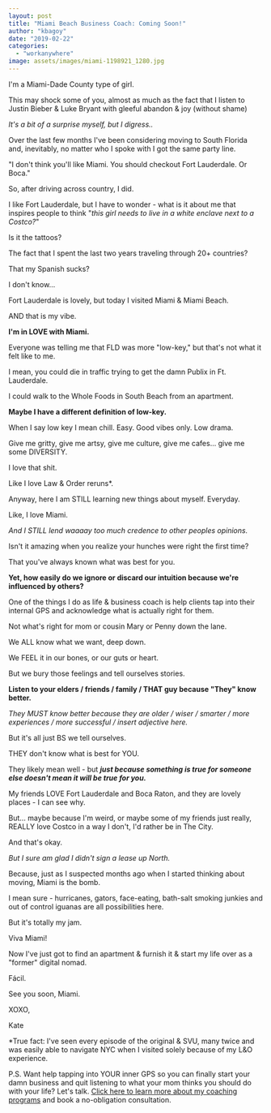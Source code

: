 ```yaml
---
layout: post
title: "Miami Beach Business Coach: Coming Soon!"
author: "kbagoy"
date: "2019-02-22"
categories: 
  - "workanywhere"
image: assets/images/miami-1198921_1280.jpg
---
```


I'm a Miami-Dade County type of girl.

This may shock some of you, almost as much as the fact that I listen to Justin Bieber & Luke Bryant with gleeful abandon & joy (without shame)

_It's a bit of a surprise myself, but I digress.._

Over the last few months I've been considering moving to South Florida and, inevitably, no matter who I spoke with I got the same party line.

"I don't think you'll like Miami. You should checkout Fort Lauderdale. Or Boca."

So, after driving across country, I did.

I like Fort Lauderdale, but I have to wonder - what is it about me that inspires people to think "_this girl needs to live in a white enclave next to a Costco?_"

Is it the tattoos?

The fact that I spent the last two years traveling through 20+ countries?

That my Spanish sucks?

I don't know...

Fort Lauderdale is lovely, but today I visited Miami & Miami Beach.

AND that is my vibe.

**I'm in LOVE with Miami.**

Everyone was telling me that FLD was more "low-key," but that's not what it felt like to me.

I mean, you could die in traffic trying to get the damn Publix in Ft. Lauderdale.

I could walk to the Whole Foods in South Beach from an apartment.

**Maybe I have a different definition of low-key.**

When I say low key I mean chill. Easy. Good vibes only. Low drama.

Give me gritty, give me artsy, give me culture, give me cafes... give me some DIVERSITY.

I love that shit.

Like I love Law & Order reruns\*.

Anyway, here I am STILL learning new things about myself. Everyday.

Like, I love Miami.

_And I STILL lend waaaay too much credence to other peoples opinions._

Isn't it amazing when you realize your hunches were right the first time?

That you've always known what was best for you.

**Yet, how easily do we ignore or discard our intuition because we're influenced by others?**

One of the things I do as life & business coach is help clients tap into their internal GPS and acknowledge what is actually right for them.

Not what's right for mom or cousin Mary or Penny down the lane.

We ALL know what we want, deep down.

We FEEL it in our bones, or our guts or heart.

But we bury those feelings and tell ourselves stories.

**Listen to your elders / friends / family / THAT guy because "They" know better.**

_They MUST know better because they are older / wiser / smarter / more experiences / more successful / insert adjective here._

But it's all just BS we tell ourselves.

THEY don't know what is best for YOU.

They likely mean well - but _**just because something is true for someone else doesn't mean it will be true for you.**_

My friends LOVE Fort Lauderdale and Boca Raton, and they are lovely places - I can see why.

But... maybe because I'm weird, or maybe some of my friends just really, REALLY love Costco in a way I don't, I'd rather be in The City.

And that's okay.

_But I sure am glad I didn't sign a lease up North._

Because, just as I suspected months ago when I started thinking about moving, Miami is the bomb.

I mean sure - hurricanes, gators, face-eating, bath-salt smoking junkies and out of control iguanas are all possibilities here.

But it's totally my jam.

Viva Miami!

Now I've just got to find an apartment & furnish it & start my life over as a "former" digital nomad.

Fácil.

See you soon, Miami.

XOXO,

Kate

\*True fact: I've seen every episode of the original & SVU, many twice and was easily able to navigate NYC when I visited solely because of my L&O experience.

P.S. Want help tapping into YOUR inner GPS so you can finally start your damn business and quit listening to what your mom thinks you should do with your life? Let's talk. [Click here to learn more about my coaching programs](https://katebagoy.com/work-with-me/) and book a no-obligation consultation.
